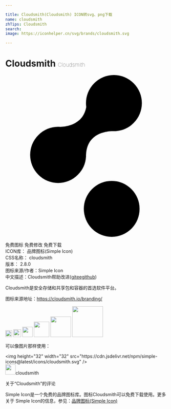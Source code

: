 ```yaml
---

title: Cloudsmith(Cloudsmith) ICON转svg、png下载
name: cloudsmith
zhTips: Cloudsmith
search: 
image: https://iconhelper.cn/svg/brands/cloudsmith.svg

---
```


# Cloudsmith  <small style="font-size: 60%;font-weight: 100">Cloudsmith</small>

<div id="svg" class="svg-wrap">
<svg role="img" xmlns="http://www.w3.org/2000/svg" viewBox="0 0 24 24" ><title>Cloudsmith icon</title><path d="M16.15 0a4.146 4.146 0 0 0-2.94 1.225c-.981.98-1.34 2.288-1.177 3.53-.458 2.548-2.843 2.908-3.889 2.94-1.176-.098-2.352.327-3.235 1.21a4.142 4.142 0 0 0 0 5.88 4.142 4.142 0 0 0 5.882 0A4.136 4.136 0 0 0 12 12.108v-.23c.097-3.104 2.777-3.529 3.92-3.561h.523c.98-.066 1.928-.458 2.647-1.21a4.142 4.142 0 0 0 0-5.88A4.146 4.146 0 0 0 16.15 0zm-.327 15.7a4.15 4.15 0 0 0-4.15 4.15 4.15 4.15 0 0 0 4.15 4.15 4.15 4.15 0 0 0 4.15-4.15 4.15 4.15 0 0 0-4.15-4.15z"/></svg>
</div>
<detail full-name='cloudsmith'></detail>

<div class="detail-page">
<p>
<span><span class="badge-success badge">免费图标</span> <span class="badge-success badge">免费修改</span>  <span class="badge-success badge">免费下载</span> </span>
<br/>
<span>
ICON库：
<span class="badge-secondary badge">品牌图标(Simple Icon)</span> 
</span>
<br/>
<span>
CSS名称：
<span class="badge-secondary badge">cloudsmith</span> 
</span>

<br/>
<span>
版本：
<span class="badge-secondary badge">2.8.0</span> 
</span>
<br/>
<span>图标来源/作者：<span class="badge-light badge">Simple Icon</span></span> 
<br/>
<span class="zh-detail">中文描述：<span class="badge-primary badge">Cloudsmith</span><span class="help-link"><span>帮助改进</span>(<a href="https://gitee.com/liuwave/icon-helper/edit/master/json/brands/cloudsmith.json" target="_blank" rel="noopener noreferrer">gitee</a><a href="https://github.com/liuwave/icon-helper/edit/master/json/brands/cloudsmith.json" target="_blank" rel="noopener noreferrer">github</a></span>)</span><br/>
</p>
</div><div class="description description alert alert-light"><p>Cloudsmith是安全存储和共享包和容器的首选软件平台。</p><p>图标来源地址：<a href="https://cloudsmith.io/branding/" target="_blank" rel="noopener noreferrer">https://cloudsmith.io/branding/</a></p></div>
<div class="alert alert-dark">
<img height="21" width="21" src="https://cdn.jsdelivr.net/npm/simple-icons@latest/icons/cloudsmith.svg" />
<img height="24" width="24" src="https://cdn.jsdelivr.net/npm/simple-icons@latest/icons/cloudsmith.svg" />
<img height="32" width="32" src="https://cdn.jsdelivr.net/npm/simple-icons@latest/icons/cloudsmith.svg" />
<img height="48" width="48" src="https://cdn.jsdelivr.net/npm/simple-icons@latest/icons/cloudsmith.svg" />
<img height="64" width="64" src="https://cdn.jsdelivr.net/npm/simple-icons@latest/icons/cloudsmith.svg" />
<img height="96" width="96" src="https://cdn.jsdelivr.net/npm/simple-icons@latest/icons/cloudsmith.svg" />

</div>
<div>
  <p>可以像图片那样使用：    
  </p>
  <div class="alert alert-primary" style="font-size: 14px">
    &lt;img height="32" width="32" src="https://cdn.jsdelivr.net/npm/simple-icons@latest/icons/cloudsmith.svg" /&gt;
    <copy-btn content='<img height="32" width="32" src="https://cdn.jsdelivr.net/npm/simple-icons@latest/icons/cloudsmith.svg" />'></copy-btn>
  </div>
  <div class="alert alert-secondary">
    <img height="32" width="32" src="https://cdn.jsdelivr.net/npm/simple-icons@latest/icons/cloudsmith.svg" />cloudsmith
    <copy-btn content="cloudsmith" btn-title="复制图标名称"></copy-btn>
  </div>
</div>

<Vssue title="关于“Cloudsmith”的评论" >关于“Cloudsmith”的评论</Vssue>


<div><p>Simple Icon是一个免费的品牌图标库。图标Cloudsmith可以免费下载使用。更多关于  Simple Icon的信息，参见：<a target="_blank" href="https://iconhelper.cn/brands.html">品牌图标(Simple Icon)</a>
</p></div>
